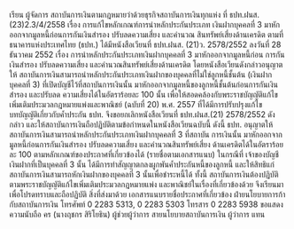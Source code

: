 เรียน ผู้จัดการ
สถาบันการเงินตามกฎหมายว่าด้วยธุรกิจสถาบันการเงินทุกแห่ง
ที่ ธปท.ฝนส.(23)2.3/4/2558 เรื่อง การแก้ไขหลักเกณฑ์การนำหลักประกันประเภท
เงินฝากบุคคลที่ 3 มาหักออกจากมูลหนี้ก่อนการกันเงินสำรอง ปรับลดความเสี่ยง และคำนวณ
สินทรัพย์เสี่ยงด้านเครดิต
ตามที่ธนาคารแห่งประเทศไทย (ธปท.) ได้มีหนังสือเวียนที่ ธปท.ฝนส. (21)ว. 2578/2552
ลงวันที่ 28 ธันวาคม 2552 เรื่อง การนำหลักประกันประเภทเงินฝากบุคคลที่ 3 มาหักออกจากมูลหนี้ก่อน
การกันเงินสํารอง ปรับลดความเสี่ยง และคำนวณสินทรัพย์เสี่ยงด้านเครดิต โดยหนังสือเวียนดังกล่าวอนุญาตให้
สถาบันการเงินสามารถนำหลักประกันประเภทเงินฝากของบุคคลที่ไม่ใช่ลูกหนี้ชั้นต้น (เงินฝากบุคคลที่ 3)
ที่เปิดบัญชีไว้ที่สถาบันการเงินนั้น มาหักออกจากมูลหนี้ของลูกหนี้ชั้นต้นก่อนการกันเงินสำรอง และปรับลด
ความเสี่ยงได้ในอัตราร้อยละ 100 นั้น
เพื่อให้สอดคล้องกับพระราชบัญญัติแก้ไขเพิ่มเติมประมวลกฎหมายแพ่งและพาณิชย์ (ฉบับที่ 20)
พ.ศ. 2557 ที่ได้มีการปรับปรุงแก้ไขบทบัญญัติเกี่ยวกับค้ำประกัน ธปท. จึงขอยกเลิกหนังสือเวียนที่
ธปท.ฝนส.(21) 2578/2552 ดังกล่าว และให้สถาบันการเงินถือปฏิบัติตามข้อกำหนดในหนังสือเวียนฉบับนี้ ดังนี้
ธปท. อนุญาตให้สถาบันการเงินสามารถนำหลักประกันประเภทเงินฝากบุคคลที่ 3 ที่สถาบัน
การเงินนั้น มาหักออกจากมูลหนี้ก่อนการกันเงินสำรอง ปรับลดความเสี่ยง และคำนวณสินทรัพย์เสี่ยง
ด้านเครดิตได้ในอัตราร้อยละ 100 ตามหลักเกณฑ์ของประกาศที่เกี่ยวข้องได้ (รายชื่อตามเอกสารแนบ) ในกรณีที่
เจ้าของบัญชีเงินฝากที่เป็นบุคคลที่ 3 นั้น ได้มีการทำสัญญาตกลงผูกพันค้ำประกันหนี้ของลูกหนี้ และให้สิทธิแก่
สถาบันการเงินสามารถหักเงินฝากของบุคคลที่ 3 นั้นเพื่อชำระหนี้ได้
ทั้งนี้ สถาบันการเงินต้องปฏิบัติตามพระราชบัญญัติแก้ไขเพิ่มเติมประมวลกฎหมายแพ่ง
และพาณิชย์ในเรื่องที่เกี่ยวข้องด้วย
จึงเรียนมาเพื่อโปรดทราบและถือปฏิบัติ
สิ่งที่ส่งมาด้วย เอกสารแนบรายชื่อประกาศที่เกี่ยวข้อง
ฝ่ายนโยบายการก้ากับสถาบันการเงิน
โทรศัพท์ 0 2283 5313, 0 2283 5303
โทรสาร 0 2283 5938
ขอแสดงความนับถือ
คร
(นางฤชกร สิริโยธิน)
ผู้ช่วยผู้ว่าการ สายนโยบายสถาบันการเงิน
ผู้ว่าการ
แทน
